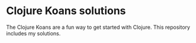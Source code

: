 # Clojure Koans solutions

The Clojure Koans are a fun way to get started with Clojure. 
This repository includes my solutions.
